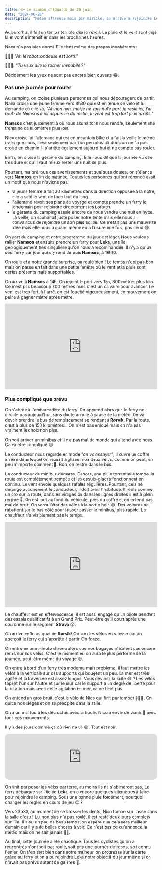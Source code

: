 ```yaml
---
title: 🐟 Le saumon d'Eduardo du 20 juin
date: "2024-06-20"
description: "Météo affreuse mais par miracle, on arrive à rejoindre Leka !"
---
```


Aujourd'hui, il fait un temps terrible dès le réveil. La pluie et le vent sont déjà là et vont s'intensifier dans les prochaines heures.

Nana n'a pas bien dormi. Elle tient même des propos incohérents :

 🙆🏼‍♀️ *"Ah le robot tondeuse est sorti.*"
 
💁🏼‍♂️: *"Tu veux dire le rocher immobile ?"*

Décidément les yeux ne sont pas encore bien ouverts 😁.

### Pas une journée pour rouler

Au camping, on croise plusieurs personnes qui nous découragent de partir. Nana croise une jeune femme vers 8h30 qui est en tenue de vélo et lui demande où elle va. *"Ah non non, moi je ne vais nulle part, je reste ici, j'ai roulé de Namsos à ici depuis 5h du matin, le vent est trop fort je m'arrête."*

**Namsos** c'est justement là où nous souhaitons nous rendre, seulement une trentaine de kilomètres plus loin.

Nico croise lui l'allemand qui est en mountain bike et a fait la veille le même trajet que nous, il est seulement parti un peu plus tôt donc on ne l'a pas croisé en chemin. Il s'arrête également aujourd'hui et ne compte pas rouler.

Enfin, on croise la gérante du camping. Elle nous dit que la journée va être très dure et qu'il vaut mieux rester une nuit de plus.

Pourtant, malgré tous ces avertissements et quelques doutes, on s'élance vers **Namsos** en fin de matinée. Toutes les personnes qui ont renoncé avait un motif que nous n'avions pas.
- la jeune femme a fait 30 kilomètres dans la direction opposée à la nôtre, elle a subi le vent de face tout du long.
- l'allemand revoit ses plans de voyage et compte prendre un ferry le lendemain pour rejoindre directement les Lofoten.
- la gérante du camping essaie encore de nous vendre une nuit en hytte. La veille, on souhaitait juste poser notre tente mais elle nous a convaincus de rejoindre un abri plus solide. Ce n'était pas une mauvaise idée mais elle nous a quand même eu a l'usure une fois, pas deux 😅.

On part du camping et notre programme du jour est léger. Nous voulons rallier **Namsos** et ensuite prendre un ferry pour **Leka**, une île géologiquement très singulière qu'on nous a recommandée. Il n'y a qu'un seul ferry par jour qui s'y rend de puis **Namsos**, à 16h10.

On roule et à notre grande surprise, on roule bien ! Le temps n'est pas bon mais on passe en fait dans une petite fenêtre où le vent et la pluie sont certes présents mais supportables.

On arrive à **Namsos** à 14h. On rejoint le port vers 15h, 800 mètres plus loin. Ce n'est pas beaucoup 800 mètres mais c'est un calvaire pour avancer. Le vent est trop fort, à l'arrêt on est fouetté vigoureusement, en mouvement on peine à gagner mètre après mètre.

<div style="width: 100%; height: 0; position: relative; padding-bottom: 56%;"><iframe src="https://giphy.com/embed/Q3iJyAttzSS6VesgoG" style="top: 0; left: 0; width: 100%; height: 100%; position: absolute; border: 0;" allowfullscreen scrolling="no" allow="encrypted-media;" class="giphy-embed"></iframe></div>

### Plus compliqué que prévu 

On s'abrite à l'embarcadère du ferry. On apprend alors que le ferry ne circule pas aujourd'hui, sans doute annulé à cause de la météo. On va devoir prendre le bus de remplacement se rendant à **Rørvik**. Par la route, c'est à plus de 150 kilomètres... On n'est pas enjoué mais on n'a pas vraiment le choix non plus.

On voit arriver un minibus et il y a pas mal de monde qui attend avec nous. Ça va être compliqué 😅.

Le conducteur nous regarde en mode *"on va essayer"*, il ouvre un coffre arrière dans lequel on réussit à glisser nos deux vélos, comme on peut, un peu n'importe comment 🫤. Bon, on rentre dans le bus.

Le conducteur du minibus démarre. Dehors, une pluie torrentielle tombe, la route est complètement trempée et les essuie-glaces fonctionnent en continu. Le vent envoie quelques rafales régulières. Pourtant, cela ne dérange aucunement le conducteur, il doit avoir l'habitude. Il roule comme un pro sur la route, dans les virages ou dans les lignes droites il est à plein régime 🤣. On est tout au fond du véhicule, près du coffre et on entend pas mal de bruit. On verra l'état des vélos à la sortie hein 😅. Des voitures se rabattent sur le bas côté pour laisser passer le minibus, plus rapide. Le chauffeur n'a visiblement pas le temps.

<div style="width: 100%; height: 0; position: relative; padding-bottom: 56%;"><iframe src="https://giphy.com/embed/xT39CVCn6Eq8Ve9FZu" style="top: 0; left: 0; width: 100%; height: 100%; position: absolute; border: 0;" allowfullscreen scrolling="no" allow="encrypted-media;" class="giphy-embed"></iframe></div>

Le chauffeur est en effervescence, il est aussi engagé qu'un pilote pendant des essais qualificatifs à un Grand Prix. Peut-être qu'il court après une couronne sur le segment **Strava** 😮.

On arrive enfin au quai de **Rørvik**! On sort les vélos en vitesse car on aperçoit le ferry qui s'apprête à partir. On fonce.

On entre en une minute chrono alors que nos bagages n'étaient pas encore remis sur nos vélos. C'est le moment où on aura le plus performé de la journée, peut-être même du voyage 😅.

On entre à bord d'un ferry très moderne mais problème, il faut mettre les vélos à la verticale sur des supports qui bougent un peu. La mer est très agitée et la traversée est assez longue. Vous devinez la suite 😅 ? Les vélos tapent l'un sur l'autre et sur le mur car le support a un degré de liberté pour la rotation mais avec cette agitation en mer, ça ne tient pas.

On entend un gros bruit, c'est le vélo de Nico qui finit par tomber 🤦🏼‍♂️. On quitte nos sièges et on se précipite dans la salle.

On a un mal fou à les décrocher avec la houle. Nico a envie de vomir 🤢 avec tous ces mouvements.

Il y a des jours comme ça où rien ne va 😫. Tout est noir.

<iframe style="border-radius:12px" src="https://open.spotify.com/embed/track/4OcU4PvwbY9vdLMxe7Lqif?utm_source=generator" width="100%" height="152" frameBorder="0" allow="autoplay; clipboard-write; encrypted-media; picture-in-picture" loading="lazy"></iframe>

On finit par poser les vélos par terre, au moins ils ne s'abimeront pas. Le ferry débarque sur l'île de **Leka**, on a encore quelques kilomètres à faire pour rejoindre le camping. Sous une bonne pluie forcément, pourquoi changer les règles en cours de jeu 😉 ?

Vers 23h30, au moment de se brosser les dents, Nico tombe sur Lasse dans la salle d'eau ! Lui non plus n'a pas roulé, il est resté deux jours complets sur l'île. Il a eu un peu de beau temps, on espère que cela sera meilleur demain car il y a de belles choses à voir. Ce n'est pas ce qu'annonce la météo mais on ne sait jamais 🤞🏼.

Au final, cette journée a été chaotique. Tous les cyclistes qu'on a rencontrés n'ont soit pas roulé, soit pris une journée de repos, soit connu l'enfer. On s'en sort bien dans notre malheur, on progresse sur la carte grâce au ferry et on a pu rejoindre Leka notre objectif du jour même si on n'avait pas prévu autant de galères 🫤.